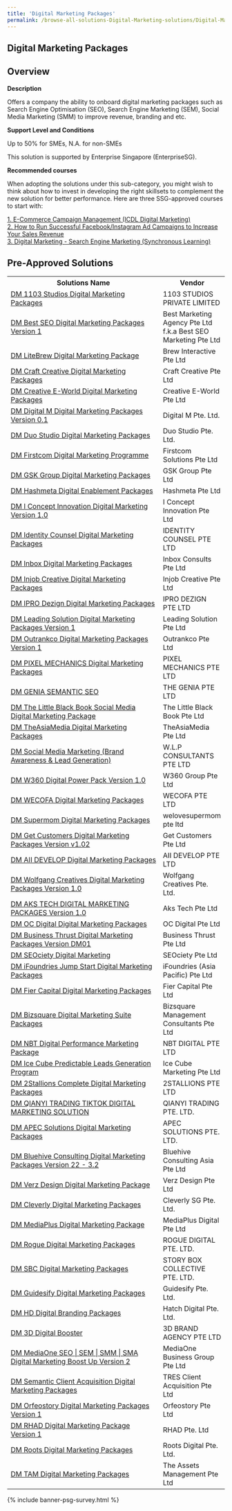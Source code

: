 ```yaml
---
title: 'Digital Marketing Packages'
permalink: /browse-all-solutions-Digital-Marketing-solutions/Digital-Marketing-Packages
---
```


## Digital Marketing Packages
## Overview

**Description**

Offers a company the ability to onboard digital marketing packages such as Search Engine Optimisation (SEO), Search Engine Marketing (SEM), Social Media Marketing (SMM) to improve revenue, branding and etc.

**Support Level and Conditions**

Up to 50% for SMEs, N.A. for non-SMEs

This solution is supported by Enterprise Singapore (EnterpriseSG).

**Recommended courses**

When adopting the solutions under this sub-category, you might wish to think about how to invest in developing the right skillsets to complement the new solution for better performance. Here are three SSG-approved courses to start with:

<a href='https://sfec.enterprisejobskills.gov.sg/Course_Internet/CourseDetail.aspx?CoursesReferenceNumber=TGS-2020505701'  target='_blank' rel='noopener'>1. E-Commerce Campaign Management (ICDL Digital Marketing) </a><br>
<a href='https://sfec.enterprisejobskills.gov.sg/Course_Internet/CourseDetail.aspx?CoursesReferenceNumber=TGS-2021007092'  target='_blank' rel='noopener'>2. How to Run Successful Facebook/Instagram Ad Campaigns to Increase Your Sales Revenue</a><br>
<a href='https://sfec.enterprisejobskills.gov.sg/Course_Internet/CourseDetail.aspx?CoursesReferenceNumber=TGS-2020501668'  target='_blank' rel='noopener'>3. Digital Marketing - Search Engine Marketing (Synchronous Learning)</a><br>

## Pre-Approved Solutions

<table>
<tr>
<th style='width: auto;'><b>Solutions Name</b></th>
<th style='width: 30%;'><b>Vendor</b></th>
</tr>
<tr>
<td><a href='/productivity-solutions-grant/solutionrepo/201716835N-DM-1103-Studos-Dgtl-Mrktng-Pkg-G' target='_blank'>DM 1103 Studios Digital Marketing Packages</a><br></td>
<td>1103 STUDIOS PRIVATE LIMITED</td>
</tr>
<tr>
<td><a href='/productivity-solutions-grant/solutionrepo/201936773M-DM-Bst-SEO-Dgtl-Mrktng-Pkg-v-1-G' target='_blank'>DM Best SEO Digital Marketing Packages Version 1</a><br></td>
<td>Best Marketing Agency Pte Ltd f.k.a Best SEO Marketing Pte Ltd</td>
</tr>
<tr>
<td><a href='/productivity-solutions-grant/solutionrepo/201705156N-DM-LtBrw-Dgtl-Mrktng-Pckg-G' target='_blank'>DM LiteBrew Digital Marketing Package</a><br></td>
<td>Brew Interactive Pte Ltd</td>
</tr>
<tr>
<td><a href='/productivity-solutions-grant/solutionrepo/201920974R-DM-Crft-Crtv-Dgtl-Mrktng-Pkg-G' target='_blank'>DM Craft Creative Digital Marketing Packages</a><br></td>
<td>Craft Creative Pte Ltd</td>
</tr>
<tr>
<td><a href='/productivity-solutions-grant/solutionrepo/200200017N-DM-Crtv-EWorld-Dgtl-Mrktng-Pkg-G' target='_blank'>DM Creative E-World Digital Marketing Packages</a><br></td>
<td>Creative E-World Pte Ltd</td>
</tr>
<tr>
<td><a href='/productivity-solutions-grant/solutionrepo/201900904K-DM-Dgtl-M-Dgtl-Mrktng-Pkg-v-01-G' target='_blank'>DM Digital M Digital Marketing Packages Version 0.1</a><br></td>
<td>Digital M Pte. Ltd.</td>
</tr>
<tr>
<td><a href='/productivity-solutions-grant/solutionrepo/201435362R-DM-Duo-Studo-Dgtl-Mrktng-Pkg-G' target='_blank'>DM Duo Studio Digital Marketing Packages</a><br></td>
<td>Duo Studio Pte. Ltd.</td>
</tr>
<tr>
<td><a href='/productivity-solutions-grant/solutionrepo/201119905W-DM-Frstcom-Dgtl-Mrktng-Progrmm-G' target='_blank'>DM Firstcom Digital Marketing Programme</a><br></td>
<td>Firstcom Solutions Pte Ltd</td>
</tr>
<tr>
<td><a href='/productivity-solutions-grant/solutionrepo/197903957E-DM-GSK-Group-Dgtl-Mrktng-Pkg-G' target='_blank'>DM GSK Group Digital Marketing Packages</a><br></td>
<td>GSK Group Pte Ltd</td>
</tr>
<tr>
<td><a href='/productivity-solutions-grant/solutionrepo/201213801E-DM-Hshmt-Dgtl-Enblmnt-Pkg-G' target='_blank'>DM Hashmeta Digital Enablement Packages</a><br></td>
<td>Hashmeta Pte Ltd</td>
</tr>
<tr>
<td><a href='/productivity-solutions-grant/solutionrepo/201215396N-DM-I-Concpt-Innovton-Dgtl-Mrktng-v-10-G' target='_blank'>DM I Concept Innovation Digital Marketing Version 1.0</a><br></td>
<td>I Concept Innovation Pte Ltd</td>
</tr>
<tr>
<td><a href='/productivity-solutions-grant/solutionrepo/200715471C-DM-Idntty-Counsl-Dgtl-Mrktng-Pkg-G' target='_blank'>DM Identity Counsel Digital Marketing Packages</a><br></td>
<td>IDENTITY COUNSEL PTE LTD</td>
</tr>
<tr>
<td><a href='/productivity-solutions-grant/solutionrepo/201933089Z-DM-Inbox-Dgtl-Mrktng-Pkg-G' target='_blank'>DM Inbox Digital Marketing Packages</a><br></td>
<td>Inbox Consults Pte Ltd</td>
</tr>
<tr>
<td><a href='/productivity-solutions-grant/solutionrepo/201940665G-DM-Injob-Crtv-Dgtl-Mrktng-Pkg-G' target='_blank'>DM Injob Creative Digital Marketing Packages</a><br></td>
<td>Injob Creative Pte Ltd</td>
</tr>
<tr>
<td><a href='/productivity-solutions-grant/solutionrepo/201529118Z-DM-IPRO-Dzgn-Dgtl-Mrktng-Pkg-G' target='_blank'>DM IPRO Dezign Digital Marketing Packages</a><br></td>
<td>IPRO DEZIGN PTE LTD</td>
</tr>
<tr>
<td><a href='/productivity-solutions-grant/solutionrepo/201531216Z-DM-Ldng-sln-Dgtl-Mrktng-Pkg-v-1-G' target='_blank'>DM Leading Solution Digital Marketing Packages Version 1</a><br></td>
<td>Leading Solution Pte Ltd</td>
</tr>
<tr>
<td><a href='/productivity-solutions-grant/solutionrepo/202008698H-DM-Outrnkco-Dgtl-Mrktng-Pkg-v-1-G' target='_blank'>DM Outrankco Digital Marketing Packages Version 1</a><br></td>
<td>Outrankco Pte Ltd</td>
</tr>
<tr>
<td><a href='/productivity-solutions-grant/solutionrepo/201840067W-DM-PIXEL-MECHANICS-Dgtl-Mrktng-Pkg-G' target='_blank'>DM PIXEL MECHANICS Digital Marketing Packages</a><br></td>
<td>PIXEL MECHANICS PTE LTD</td>
</tr>
<tr>
<td><a href='/productivity-solutions-grant/solutionrepo/201916250E-DM-GENIA-SEMANTIC-SEO-G' target='_blank'>DM GENIA SEMANTIC SEO</a><br></td>
<td>THE GENIA PTE LTD</td>
</tr>
<tr>
<td><a href='/productivity-solutions-grant/solutionrepo/200914055M-DM-Th-Lttl-Blck-Book-Socl-Md-Dgtl-Mrktng-Pckg-G' target='_blank'>DM The Little Black Book Social Media Digital Marketing Package</a><br></td>
<td>The Little Black Book Pte Ltd</td>
</tr>
<tr>
<td><a href='/productivity-solutions-grant/solutionrepo/200502591G-DM-ThAsMd-Dgtl-Mrktng-Pkg-G' target='_blank'>DM TheAsiaMedia Digital Marketing Packages</a><br></td>
<td>TheAsiaMedia Pte Ltd</td>
</tr>
<tr>
<td><a href='/productivity-solutions-grant/solutionrepo/201930699K-DM-Socl-Md-Mrktng-Brnd-Awrnss-&-Ld-Gnrton-G' target='_blank'>DM Social Media Marketing (Brand Awareness & Lead Generation)</a><br></td>
<td>W.L.P CONSULTANTS PTE LTD</td>
</tr>
<tr>
<td><a href='/productivity-solutions-grant/solutionrepo/201842642W-DM-W360-Dgtl-Powr-Pck-v-10-G' target='_blank'>DM W360 Digital Power Pack Version 1.0</a><br></td>
<td>W360 Group Pte Ltd</td>
</tr>
<tr>
<td><a href='/productivity-solutions-grant/solutionrepo/201834121D-DM-WECOFA-Dgtl-Mrktng-Pkg-G' target='_blank'>DM WECOFA Digital Marketing Packages</a><br></td>
<td>WECOFA PTE LTD</td>
</tr>
<tr>
<td><a href='/productivity-solutions-grant/solutionrepo/201202877E-DM-Suprmom-Dgtl-Mrktng-Pkg-G' target='_blank'>DM Supermom Digital Marketing Packages</a><br></td>
<td>welovesupermom pte ltd</td>
</tr>
<tr>
<td><a href='/productivity-solutions-grant/solutionrepo/202005828Z-DM-Gt-Customrs-Dgtl-Mrktng-Pkg-v-v102-G' target='_blank'>DM Get Customers Digital Marketing Packages Version v1.02</a><br></td>
<td>Get Customers Pte Ltd</td>
</tr>
<tr>
<td><a href='/productivity-solutions-grant/solutionrepo/201714598G-DM-AII-DEVELOP-Dgtl-Mrktng-Pkg-G' target='_blank'>DM AII DEVELOP Digital Marketing Packages</a><br></td>
<td>AII DEVELOP PTE LTD</td>
</tr>
<tr>
<td><a href='/productivity-solutions-grant/solutionrepo/202020389H-DM-Wolfgng-Crtvs-Dgtl-Mrktng-Pkg-v-10-G' target='_blank'>DM Wolfgang Creatives Digital Marketing Packages Version 1.0</a><br></td>
<td>Wolfgang Creatives Pte. Ltd.</td>
</tr>
<tr>
<td><a href='/productivity-solutions-grant/solutionrepo/201535836W-DM-AKS-TECH-DIGITAL-MARKETING-PACKAGES-v-10-G' target='_blank'>DM AKS TECH DIGITAL MARKETING PACKAGES Version 1.0</a><br></td>
<td>Aks Tech Pte Ltd</td>
</tr>
<tr>
<td><a href='/productivity-solutions-grant/solutionrepo/201222016W-DM-OC-Dgtl-Dgtl-Mrktng-Pkg-G' target='_blank'>DM OC Digital Digital Marketing Packages</a><br></td>
<td>OC Digital Pte Ltd</td>
</tr>
<tr>
<td><a href='/productivity-solutions-grant/solutionrepo/201410722E-DM-Busnss-Thrust-Dgtl-Mrktng-Pkg-v-DM01-G' target='_blank'>DM Business Thrust Digital Marketing Packages Version DM01</a><br></td>
<td>Business Thrust Pte Ltd</td>
</tr>
<tr>
<td><a href='/productivity-solutions-grant/solutionrepo/201605009E-DM-SEOcty-Dgtl-Mrktng-G' target='_blank'>DM SEOciety Digital Marketing</a><br></td>
<td>SEOciety Pte Ltd</td>
</tr>
<tr>
<td><a href='/productivity-solutions-grant/solutionrepo/200500323W-DM-Foundrs-Jump-Strt-Dgtl-Mrktng-Pkg-G' target='_blank'>DM iFoundries Jump Start Digital Marketing Packages</a><br></td>
<td>iFoundries (Asia Pacific) Pte Ltd</td>
</tr>
<tr>
<td><a href='/productivity-solutions-grant/solutionrepo/201800551Z-DM-Fr-Cptl-Dgtl-Mrktng-Pkg-G' target='_blank'>DM Fier Capital Digital Marketing Packages</a><br></td>
<td>Fier Capital Pte Ltd</td>
</tr>
<tr>
<td><a href='/productivity-solutions-grant/solutionrepo/201325568H-DM-Bzsqur-Dgtl-Mrktng-Sut-Pkg-G' target='_blank'>DM Bizsquare Digital Marketing Suite Packages</a><br></td>
<td>Bizsquare Management Consultants Pte Ltd</td>
</tr>
<tr>
<td><a href='/productivity-solutions-grant/solutionrepo/202016650R-DM-NBT-Dgtl-Prformnc-Mrktng-Pckg-G' target='_blank'>DM NBT Digital Performance Marketing Package</a><br></td>
<td>NBT DIGITAL PTE LTD</td>
</tr>
<tr>
<td><a href='/productivity-solutions-grant/solutionrepo/201808580W-DM-Ic-Cub-Prdctbl-Lds-Gnrton-Progrm-G' target='_blank'>DM Ice Cube Predictable Leads Generation Program</a><br></td>
<td>Ice Cube Marketing Pte Ltd</td>
</tr>
<tr>
<td><a href='/productivity-solutions-grant/solutionrepo/201529110M-DM-2Stllons-Complt-Dgtl-Mrktng-Pkg-G' target='_blank'>DM 2Stallions Complete Digital Marketing Packages</a><br></td>
<td>2STALLIONS PTE LTD</td>
</tr>
<tr>
<td><a href='/productivity-solutions-grant/solutionrepo/201832282M-DM-QIANYI-TRADING-TIKTOK-DIGITAL-MARKETING-SOLUTION-G' target='_blank'>DM QIANYI TRADING TIKTOK DIGITAL MARKETING SOLUTION</a><br></td>
<td>QIANYI TRADING PTE. LTD.</td>
</tr>
<tr>
<td><a href='/productivity-solutions-grant/solutionrepo/201713785N-DM-APEC-slns-Dgtl-Mrktng-Pkg-G' target='_blank'>DM APEC Solutions Digital Marketing Packages</a><br></td>
<td>APEC SOLUTIONS PTE. LTD.</td>
</tr>
<tr>
<td><a href='/productivity-solutions-grant/solutionrepo/202205403H-DM-Bluhv-Consultng-Dgtl-Mrktng-Pkg-v-22--32-G' target='_blank'>DM Bluehive Consulting Digital Marketing Packages Version 22 - 3.2</a><br></td>
<td>Bluehive Consulting Asia Pte Ltd</td>
</tr>
<tr>
<td><a href='/productivity-solutions-grant/solutionrepo/200908223H-DM-Vrz-Dsgn-Dgtl-Mrktng-Pckg-G' target='_blank'>DM Verz Design Digital Marketing Package</a><br></td>
<td>Verz Design Pte Ltd</td>
</tr>
<tr>
<td><a href='/productivity-solutions-grant/solutionrepo/201734623N-DM-Clvrly-Dgtl-Mrktng-Pkg-G' target='_blank'>DM Cleverly Digital Marketing Packages</a><br></td>
<td>Cleverly SG Pte. Ltd.</td>
</tr>
<tr>
<td><a href='/productivity-solutions-grant/solutionrepo/201329629H-DM-MdPlus-Dgtl-Mrktng-Pckg-G' target='_blank'>DM MediaPlus Digital Marketing Package</a><br></td>
<td>MediaPlus Digital Pte Ltd</td>
</tr>
<tr>
<td><a href='/productivity-solutions-grant/solutionrepo/201915397K-DM-Rogu-Dgtl-Mrktng-Pkg-G' target='_blank'>DM Rogue Digital Marketing Packages</a><br></td>
<td>ROGUE DIGITAL PTE. LTD.</td>
</tr>
<tr>
<td><a href='/productivity-solutions-grant/solutionrepo/201941618M-DM-SBC-Dgtl-Mrktng-Pkg-G' target='_blank'>DM SBC Digital Marketing Packages</a><br></td>
<td>STORY BOX COLLECTIVE PTE. LTD.</td>
</tr>
<tr>
<td><a href='/productivity-solutions-grant/solutionrepo/202012036D-DM-Gudsfy-Dgtl-Mrktng-Pkg-G' target='_blank'>DM Guidesify Digital Marketing Packages</a><br></td>
<td>Guidesify Pte. Ltd.</td>
</tr>
<tr>
<td><a href='/productivity-solutions-grant/solutionrepo/202113658W-DM-HD-Dgtl-Brndng-Pkg-G' target='_blank'>DM HD Digital Branding Packages</a><br></td>
<td>Hatch Digital Pte. Ltd.</td>
</tr>
<tr>
<td><a href='/productivity-solutions-grant/solutionrepo/201822015H-DM-3D-Dgtl-Boostr-G' target='_blank'>DM 3D Digital Booster</a><br></td>
<td>3D BRAND AGENCY PTE LTD</td>
</tr>
<tr>
<td><a href='/productivity-solutions-grant/solutionrepo/201322157W-DM-MdOn-SEO--SEM--SMM--SMA-Dgtl-Mrktng-Boost-Up-v-2-G' target='_blank'>DM MediaOne SEO | SEM | SMM | SMA Digital Marketing Boost Up Version 2</a><br></td>
<td>MediaOne Business Group Pte Ltd</td>
</tr>
<tr>
<td><a href='/productivity-solutions-grant/solutionrepo/202136883R-DM-Smntc-Clnt-Acquston-Dgtl-Mrktng-Pkg-G' target='_blank'>DM Semantic Client Acquisition Digital Marketing Packages</a><br></td>
<td>TRES Client Acquisition Pte Ltd</td>
</tr>
<tr>
<td><a href='/productivity-solutions-grant/solutionrepo/201135968W-DM-Orfostory-Dgtl-Mrktng-Pkg-v-1-G' target='_blank'>DM Orfeostory Digital Marketing Packages Version 1</a><br></td>
<td>Orfeostory Pte Ltd </td>
</tr>
<tr>
<td><a href='/productivity-solutions-grant/solutionrepo/201718726K-DM-RHAD-Dgtl-Mrktng-Pckg-v-1-G' target='_blank'>DM RHAD Digital Marketing Package Version 1</a><br></td>
<td>RHAD Pte. Ltd</td>
</tr>
<tr>
<td><a href='/productivity-solutions-grant/solutionrepo/201610836D-DM-Roots-Dgtl-Mrktng-Pkg-G' target='_blank'>DM Roots Digital Marketing Packages</a><br></td>
<td>Roots Digital Pte. Ltd.</td>
</tr>
<tr>
<td><a href='/productivity-solutions-grant/solutionrepo/201511102M-DM-TAM-Dgtl-Mrktng-Pkg-G' target='_blank'>DM TAM Digital Marketing Packages</a><br></td>
<td>The Assets Management Pte Ltd</td>
</tr>
</table>

{% include banner-psg-survey.html %}
